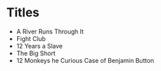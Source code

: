 # Titles

* A River Runs Through It
* Fight Club
* 12 Years a Slave
* The Big Short
* 12 Monkeys
he Curious Case of Benjamin Button
